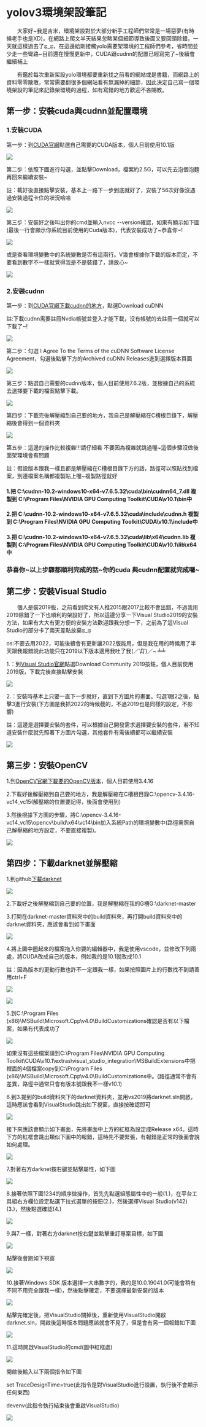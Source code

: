 <h1>yolov3環境架設筆記</h1>
<p>
<p>&emsp;&emsp;大家好~我是吉米，環境架設對於大部分新手工程師們常常是一場惡夢(有時候老手也是XD)，在網路上爬文半天結果忽略某個細節導致後面又要回頭除錯，一天就這樣過去了ಥ_ಥ，在這邊給剛接觸yolo需要架環境的工程師們參考，省時間並少走一些彎路~目前還在慢慢更新中，CUDA跟cudnn的配置已經寫完了~後續會繼續補上</p>
<p>&emsp;&emsp;有鑑於每次重新架設yolo環境都要重新找之前看的網站或是書籍，而網路上的資料零零散散，常常需要翻很多個網站看有無漏掉的細節，因此決定自己寫一個環境架設的筆記來記錄架環境的過程，如有寫錯的地方歡迎不吝賜教。
<p>
<h2>第一步：安裝cuda與cudnn並配置環境</h2>
<p>
<p><h3>1.安裝CUDA</h3></p>
<p>第一步：到<a href="https://developer.nvidia.com/cuda-toolkit-archive">CUDA官網</a>點選自己需要的CUDA版本，個人目前使用10.1版</p>
<img src="https://github.com/lhmjimmy/Yolov3-/blob/master/cuda_v.PNG">
<p>第二步：依照下圖進行勾選，並點擊Download，檔案約2.5G，可以先去泡個泡麵再回來繼續安裝~</p>
<p>註：載好後直接點擊安裝，基本上一路下一步到底就好了，安裝了56次好像沒遇過安裝過程卡住的狀況哈哈</p>
<p><img src="https://github.com/lhmjimmy/Yolov3-/blob/master/cuda_install.PNG"></p>
<p>第三步：安裝好之後叫出你的cmd並輸入nvcc --version確認，如果有顯示如下圖(最後一行會顯示你系統目前使用的Cuda版本)，代表安裝成功了~恭喜你~!</p>
<p><img src="https://github.com/lhmjimmy/Yolov3-/blob/master/cuda_checkv.PNG"></p>
<p>或是查看環境變數中的系統變數是否有這兩行。V幾會根據你下載的版本而定，不要看到數字不一樣就覺得我是不是裝錯了，請放心~</p>
<p><img src="https://github.com/lhmjimmy/Yolov3-/blob/master/cuda_env.PNG"></p>


<p><h3>2.安裝cudnn</h3></p>
<p>第一步：到<a href="https://developer.nvidia.com/cudnn">CUDA官網下載cudnn的地方</a>，點選Download cuDNN</p>
<p>註:下載cudnn需要註冊Nvdia帳號並登入才能下載，沒有帳號的去註冊一個就可以下載了~!</p>
<img src="https://github.com/lhmjimmy/Yolov3-/blob/master/Download%20cuDNN.PNG">
<p>第二步：勾選 I Agree To the Terms of the cuDNN Software License Agreement，勾選後點擊下方的Archived cuDNN Releases進到選擇版本頁面</p>
<img src="https://github.com/lhmjimmy/Yolov3-/blob/master/cudnn_releases.PNG">
<p>第三步：點選自己需要的cudnn版本，個人目前使用7.6.2版，並根據自己的系統去選擇要下載的檔案點擊下載。</p>
<img src="https://github.com/lhmjimmy/Yolov3-/blob/master/cudnn_version.PNG">
<p>第四步：下載完後解壓縮到自己要的地方，我自己是解壓縮在C槽根目錄下，解壓縮後會得到一個資料夾</p>
<p><img src="https://github.com/lhmjimmy/Yolov3-/blob/master/cudnn_unzip.PNG"></p>
<p>第五步：這邊的操作比較複雜!!!請仔細看 不要因為複雜就跳過喔~這個步驟沒做後面架環境會有問題</p>
<p>註：假設版本跟我一樣且都是解壓縮在C槽根目錄下方的話，路徑可以照貼找到檔案，別連檔案名稱都複製貼上喔~複製路徑就好</p>
<p><h4>1.把 C:\cudnn-10.2-windows10-x64-v7.6.5.32\cuda\bin\cudnn64_7.dll 複製到 C:\Program Files\NVIDIA GPU Computing Toolkit\CUDA\v10.1\bin中</h4></p>
<p><h4>2.把 C:\cudnn-10.2-windows10-x64-v7.6.5.32\cuda\include\cudnn.h 複製到 C:\Program Files\NVIDIA GPU Computing Toolkit\CUDA\v10.1\include中</h4></p>
<p><h4>3.把 C:\cudnn-10.2-windows10-x64-v7.6.5.32\cuda\lib\x64\cudnn.lib 複製到 C:\Program Files\NVIDIA GPU Computing Toolkit\CUDA\v10.1\lib\x64中</h4></p>
<p>
<p><h3>恭喜你~以上步驟都順利完成的話~你的cuda 與cudnn配置就完成囉~</h3></p>
<h2>第二步：安裝Visual Studio</h2>
<p>&emsp;&emsp;個人是裝2019版，之前看到爬文有人推2015跟2017比較不會出錯，不過我用2019除錯了一下也順利的架設好了，所以這邊分享一下Visual Studio2019的安裝方法，如果有大大有更方便的安裝方法歡迎跟我分想一下，之前為了這Visual Studio的部分卡了兩天差點放棄ಥ_ಥ</p>
<p>os:不要去用2022，可能後續會有更新讓2022版能用，但是我在用的時候用了半天跟我報錯說此功能只在2019以下版本適用我吐了我(／‵Д′)／~ ╧╧</p>
<p>1.：到<a href="https://docs.microsoft.com/zh-tw/visualstudio/releases/2019/release-notes">Visual Studio官網</a>點選Download Community 2019按鈕，個人目前使用2019版，下載完後直接點擊安裝</p>
<p><img src="https://github.com/lhmjimmy/Yolov3-/blob/master/VisualStudio_2019.PNG"></p>
<p>2.：安裝時基本上只要一直下一步就好，直到下方圖片的畫面。勾選1跟2之後，點擊3進行安裝(下方圖是我抓2022的時候截的，不過2019也是同樣的設定，不影響)</p>
<p>註：這邊是選擇要安裝的套件，可以根據自己開發需求選擇要安裝的套件，若不知道安裝什麼就先照著下方圖片勾選，其他套件有需後續都可以繼續安裝</p>
<p><img src="https://github.com/lhmjimmy/Yolov3-/blob/master/VisualStudio_check.PNG"></p>
<h2>第三步：安裝OpenCV</h2>
<p>1.到<a href="https://opencv.org/releases/">OpenCV官網下載要的OpenCV版本</a>，個人目前使用3.4.16</p>
<p>2.下載好後解壓縮到自己要的地方，我是解壓縮在C槽根目錄C:\opencv-3.4.16-vc14_vc15(解壓縮的位置要記得，後面會使用到)</p>
<p>3.然後根據下方圖的步驟，將C:\opencv-3.4.16-vc14_vc15\opencv\build\x64\vc14\bin加入系統Path的環境變數中(路徑需照自己解壓縮的地方設定，不要直接複製)。</p>
<p><img src="https://github.com/lhmjimmy/Yolov3-/blob/master/opencv_envset.png"></p>
<h2>第四步：下載darknet並解壓縮</h2>
<p>1.到github<a href="https://github.com/AlexeyAB/darknet">下載darknet</a></p>
<p><img src="https://github.com/lhmjimmy/Yolov3-/blob/master/darknet_download.PNG"></p>
<p>2.下載好之後解壓縮到自己要的位置，我是解壓縮在我的G槽G:\darknet-master</p>
<p>3.打開在darknet-master資料夾中的build資料夾，再打開build資料夾中的darknet資料夾，應該會看到如下畫面</p>
<p><img src="https://github.com/lhmjimmy/Yolov3-/blob/master/darknet_cudav.PNG"></p>
<p>4.將上圖中圈起來的檔案拖入你要的編輯器中，我是使用vscode，並修改下列兩處，將CUDA改成自己的版本，例如我的是10.1就改成10.1</p>
<p>註：因為版本的更動行數也許不一定跟我一樣，如果按照圖片上的行數找不到請善用ctrl+F</p>
<p><img src="https://github.com/lhmjimmy/Yolov3-/blob/master/darknet_version1.PNG"></p>
<p><img src="https://github.com/lhmjimmy/Yolov3-/blob/master/darknet_version2.PNG"></p>
<p>5.到C:\Program Files (x86)\MSBuild\Microsoft.Cpp\v4.0\BuildCustomizations確認是否有以下檔案，如果有代表成功了</p>
<p><img src="https://github.com/lhmjimmy/Yolov3-/blob/master/darknet_filecheck.PNG"></p>
如果沒有這些檔案請到C:\Program Files\NVIDIA GPU Computing Toolkit\CUDA\v10.1\extras\visual_studio_integration\MSBuildExtensions中把裡面的4個檔案copy到C:\Program Files (x86)\MSBuild\Microsoft.Cpp\v4.0\BuildCustomizations中。(路徑通常不會有差異，路徑中通常只會有版本號跟我不一樣v10.1)
<p></p>
<p>6.到3.提到的build資料夾下的darknet資料夾，並用vs2019將darknet.sln開啟，這時應該會看到VisualStudio跳出如下視窗，直接按確認即可</p>
<p><img src="https://github.com/lhmjimmy/Yolov3-/blob/master/VisualStudio_opensln.jpg"></p>
<p>接下來應該會顯示如下畫面，先將畫面中上方的紅框為設定成Release x64。這時下方的紅框會跳出類似下圖中的報錯，這時先不要緊張，有報錯是正常的後面會說如何處理。</p>
<p><img src="https://github.com/lhmjimmy/Yolov3-/blob/master/VisualStuio_openslnerror.jpg"></p>
<p>7.對著右方darknet按右鍵並點擊屬性，如下圖</p>
<p><img src="https://github.com/lhmjimmy/Yolov3-/blob/master/VisualStudio_attributes.jpg"></p>
<p>8.接著依照下圖1234的順序做操作，首先先點選組態屬性中的一般(1.)，在平台工具組右方欄位設定點選下拉式選單的按鈕(2.)，然後選擇Visual Studio(v142)(3.)，然後點選確認(4.)</p>
<p><img src="https://github.com/lhmjimmy/Yolov3-/blob/master/VisualStudio_attributeset.PNG"></p>
<p>9.與7.一樣，對著右方darknet按右鍵並點擊重訂專案目標，如下圖</p>
<p><img src="https://github.com/lhmjimmy/Yolov3-/blob/master/VisualStudio_resetproject.jpg"></p>
<p>點擊後會跑如下視窗</p>
<p><img src="https://github.com/lhmjimmy/Yolov3-/blob/master/VisualStudio_projectresetwindow.jpg"></p>
<p>10.接著Windows SDK 版本選擇一大串數字的，我的是10.0.19041.0(可能會稍有不同不用完全跟我一樣)，然後點擊確定，不要選擇最新安裝的版本</p>
<p><img src="https://github.com/lhmjimmy/Yolov3-/blob/master/VisualStudio_projectresetwindowset.jpg"></p>
<p>點擊完確定後，把VisualStudio關掉後，重新使用VisualStudio開啟darknet.sln，開啟後這時版本問題應該就會不見了，但是會有另一個報錯如下圖</p>
<p><img src="https://github.com/lhmjimmy/Yolov3-/blob/master/VisualStudio_designtimeerro.jpg"></p>
<p>11.這時開啟VisualStudio的cmd(圖中紅框處)</p>
<p><img src="https://github.com/lhmjimmy/Yolov3-/blob/master/VisualStudio_cmd.png"></p>
<p>開啟後輸入以下兩個指令如下圖</p>
<p>set TraceDesignTime=true(此指令是對VisualStudio進行設置，執行後不會顯示任何東西)</p>
<p>devenv(此指令執行結束後會重啟VisualStudio)</p>
<p><img src="https://github.com/lhmjimmy/Yolov3-/blob/master/VisualStudio_cmdrestart.jpg"></p>
